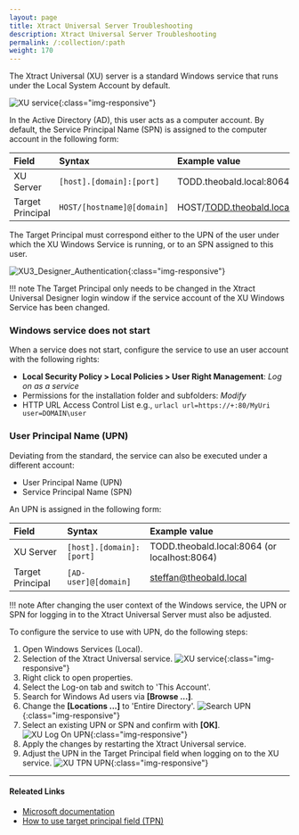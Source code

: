 ```yaml
---
layout: page
title: Xtract Universal Server Troubleshooting
description: Xtract Universal Server Troubleshooting
permalink: /:collection/:path
weight: 170
---
```

The Xtract Universal (XU) server is a standard Windows service that runs under the Local System Account by default. 

![XU service](../assets/images/xu/articles/xu_service.png){:class="img-responsive"}

In the Active Directory (AD), this user acts as a computer account. By default, the Service Principal Name (SPN) is assigned to the computer account in the following form:

|Field | Syntax | Example value |
|:---|:---|:---|
|XU Server | `[host].[domain]:[port]` | TODD.theobald.local:8064 (or localhost:8064)|
|Target Principal| `HOST/[hostname]@[domain]` | HOST/TODD.theobald.local@THEOBALD.LOCAL|

The Target Principal must correspond either to the UPN of the user under which the XU Windows Service is running, or to an SPN assigned to this user.

![XU3_Designer_Authentication](../assets/images/xu/articles/XU3_Designer_Authentication.png){:class="img-responsive"}

!!! note
    The Target Principal only needs to be changed in the Xtract Universal Designer login window if the service account of the XU Windows Service has been changed.

### Windows service does not start

When a service does not start, configure the service to use an user account with the following rights:

- **Local Security Policy > Local Policies > User Right Management**: *Log on as a service*
- Permissions for the installation folder and subfolders: *Modify*
- HTTP URL Access Control List e.g.,  `urlacl url=https://+:80/MyUri user=DOMAIN\user` 

### User Principal Name (UPN)

Deviating from the standard, the service can also be executed under a different account:
- User Principal Name (UPN) 
- Service Principal Name (SPN)

An UPN is assigned in the following form:

|Field | Syntax | Example value |
|:---|:---|:---|
|XU Server| `[host].[domain]:[port]` | TODD.theobald.local:8064 (or localhost:8064)|
|Target Principal | `[AD-user]@[domain]`| steffan@theobald.local |

!!! note
    After changing the user context of the Windows service, the UPN or SPN for logging in to the Xtract Universal Server must also be adjusted.

To configure the service to use with UPN, do the following steps:

1. Open Windows Services (Local).
2. Selection of the Xtract Universal service.
![XU service](../assets/images/xu/articles/xu_service.png){:class="img-responsive"}
3. Right click to open properties.
4. Select the Log-on tab and switch to 'This Account'.
5. Search for Windows Ad users via **[Browse ...]**.
7. Change the **[Locations ...]** to 'Entire Directory'.
![Search UPN](../assets/images/xu/articles/select_user_or_service_account.png){:class="img-responsive"}
8. Select an existing UPN or SPN and confirm with **[OK]**.
![XU Log On UPN](../assets/images/xu/articles/log_on_diesen_account.png){:class="img-responsive"}
9. Apply the changes by restarting the Xtract Universal service.
10. Adjust the UPN in the Target Principal field when logging on to the XU service.
![XU TPN UPN](../assets/images/xu/articles/xu_UPN_steffan@.png){:class="img-responsive"}

****
#### Releated Links
- [Microsoft documentation](https://docs.microsoft.com/en-us/windows/win32/http/add-urlacl)
- [How to use target principal field (TPN)](https://kb.theobald-software.com/xtract-universal/target-principal-TPN)












